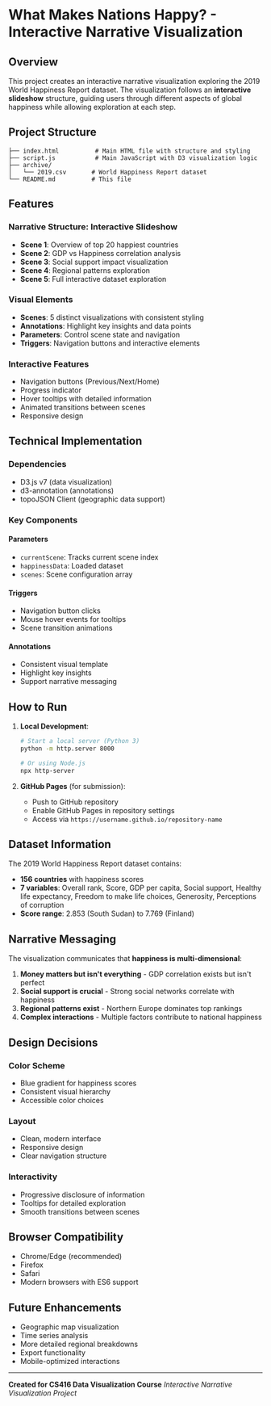 # What Makes Nations Happy? - Interactive Narrative Visualization

## Overview

This project creates an interactive narrative visualization exploring the 2019 World Happiness Report dataset. The visualization follows an **interactive slideshow** structure, guiding users through different aspects of global happiness while allowing exploration at each step.

## Project Structure

```
├── index.html          # Main HTML file with structure and styling
├── script.js           # Main JavaScript with D3 visualization logic
├── archive/
│   └── 2019.csv       # World Happiness Report dataset
└── README.md          # This file
```

## Features

### **Narrative Structure: Interactive Slideshow**
- **Scene 1**: Overview of top 20 happiest countries
- **Scene 2**: GDP vs Happiness correlation analysis
- **Scene 3**: Social support impact visualization
- **Scene 4**: Regional patterns exploration
- **Scene 5**: Full interactive dataset exploration

### **Visual Elements**
- **Scenes**: 5 distinct visualizations with consistent styling
- **Annotations**: Highlight key insights and data points
- **Parameters**: Control scene state and navigation
- **Triggers**: Navigation buttons and interactive elements

### **Interactive Features**
- Navigation buttons (Previous/Next/Home)
- Progress indicator
- Hover tooltips with detailed information
- Animated transitions between scenes
- Responsive design

## Technical Implementation

### **Dependencies**
- D3.js v7 (data visualization)
- d3-annotation (annotations)
- topoJSON Client (geographic data support)

### **Key Components**

#### **Parameters**
- `currentScene`: Tracks current scene index
- `happinessData`: Loaded dataset
- `scenes`: Scene configuration array

#### **Triggers**
- Navigation button clicks
- Mouse hover events for tooltips
- Scene transition animations

#### **Annotations**
- Consistent visual template
- Highlight key insights
- Support narrative messaging

## How to Run

1. **Local Development**:
   ```bash
   # Start a local server (Python 3)
   python -m http.server 8000
   
   # Or using Node.js
   npx http-server
   ```

2. **GitHub Pages** (for submission):
   - Push to GitHub repository
   - Enable GitHub Pages in repository settings
   - Access via `https://username.github.io/repository-name`

## Dataset Information

The 2019 World Happiness Report dataset contains:
- **156 countries** with happiness scores
- **7 variables**: Overall rank, Score, GDP per capita, Social support, Healthy life expectancy, Freedom to make life choices, Generosity, Perceptions of corruption
- **Score range**: 2.853 (South Sudan) to 7.769 (Finland)

## Narrative Messaging

The visualization communicates that **happiness is multi-dimensional**:
1. **Money matters but isn't everything** - GDP correlation exists but isn't perfect
2. **Social support is crucial** - Strong social networks correlate with happiness
3. **Regional patterns exist** - Northern Europe dominates top rankings
4. **Complex interactions** - Multiple factors contribute to national happiness

## Design Decisions

### **Color Scheme**
- Blue gradient for happiness scores
- Consistent visual hierarchy
- Accessible color choices

### **Layout**
- Clean, modern interface
- Responsive design
- Clear navigation structure

### **Interactivity**
- Progressive disclosure of information
- Tooltips for detailed exploration
- Smooth transitions between scenes

## Browser Compatibility

- Chrome/Edge (recommended)
- Firefox
- Safari
- Modern browsers with ES6 support

## Future Enhancements

- Geographic map visualization
- Time series analysis
- More detailed regional breakdowns
- Export functionality
- Mobile-optimized interactions

---

**Created for CS416 Data Visualization Course**
*Interactive Narrative Visualization Project* 